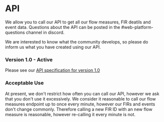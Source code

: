 # API

We allow you to call our API to get all our flow measures, FIR deatils and event data. Questions about the API can be posted in the #web-platform-questions channel in discord.

We are interested to know what the community develops, so please do inform us what you have created using our API.

### Version 1.0 - Active

Please see our [API specification for version 1.0](https://ecfmp.vatsim.net/docs/v1)

### Acceptable Use

At present, we don't restrict how often you can call our API, however we ask that you don't use it excessively. We consider it reasonable to call our flow measures endpoint up to once every minute, however our FIRs and events don't change commonly. Therefore calling a new FIR ID with an new flow measure is reasonable, however re-calling it every minute is not.
